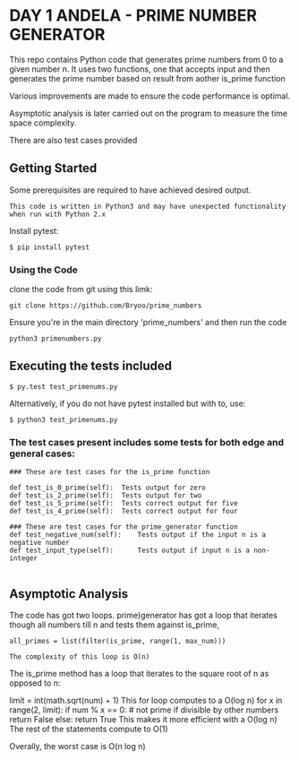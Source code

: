 # DAY 1 ANDELA - PRIME NUMBER GENERATOR

This repo contains Python code that generates prime numbers from 0 to a given number n. It uses two functions, one that accepts input and then generates the prime number based on result from aother is_prime function

Various improvements are made to ensure the code performance is optimal.

Asymptotic analysis is later carried out on the program to measure the time space complexity.

There are also test cases provided

## Getting Started

Some prerequisites are required to have achieved desired output.

    This code is written in Python3 and may have unexpected functionality when run with Python 2.x

Install pytest:
```
$ pip install pytest

```

### Using the Code

clone the code from git using this limk:
```
git clone https://github.com/Bryoo/prime_numbers
```
Ensure you're in the main directory 'prime_numbers' and then run the code
```
python3 primenumbers.py
```

## Executing the tests included

```
$ py.test test_primenums.py
```
Alternatively, if you do not have pytest installed but with to, use:

```
$ python3 test_primenums.py
```

### The test cases present includes some tests for both edge and general cases:

```
### These are test cases for the is_prime function

def test_is_0_prime(self):  Tests output for zero
def test_is_2_prime(self):  Tests output for two
def test_is_5_prime(self):  Tests correct output for five
def test_is_4_prime(self):  Tests correct output for four

### These are test cases for the prime_generator function
def test_negative_num(self):    Tests output if the input n is a negative number
def test_input_type(self):      Tests output if input n is a non-integer


```
## Asymptotic Analysis

The code has got two loops. prime)generator has got a loop that iterates though all numbers till n and tests them against is_prime,

    all_primes = list(filter(is_prime, range(1, max_num)))

    The complexity of this loop is O(n)

The is_prime method has a loop that iterates to the square root of n as opposed to n:

limit = int(math.sqrt(num) + 1)  This for loop computes to a O(log n)
    for x in range(2, limit):
        if num % x == 0:  # not prime if divisible by other numbers
            return False
    else:
        return True
This makes it more efficient with a O(log n)
The rest of the statements compute to O(1)

Overally, the worst case is O(n log n)







